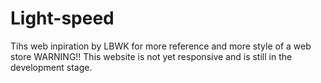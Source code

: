 # Light-speed
Tihs web inpiration by LBWK for more reference and more style of a web store 
WARNING!! This website is not yet responsive and is still in the development stage.
